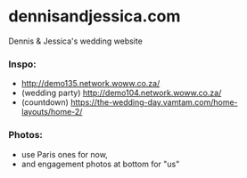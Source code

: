 # dennisandjessica.com
Dennis &amp; Jessica's wedding website

### Inspo:
- http://demo135.network.woww.co.za/
- (wedding party) http://demo104.network.woww.co.za/
- (countdown) https://the-wedding-day.vamtam.com/home-layouts/home-2/

### Photos:
- use Paris ones for now,
- and engagement photos at bottom for "us"
